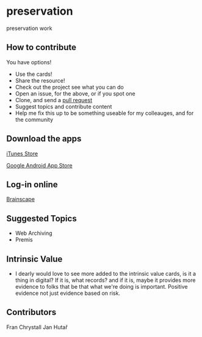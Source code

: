 # preservation
preservation work

## How to contribute

You have options!

* Use the cards! 
* Share the resource! 
* Check out the project see what you can do
* Open an issue, for the above, or if you spot one
* Clone, and send a [pull request](https://gist.github.com/ross-spencer/9c5c1f59212638c7c891d393087db6d1)
* Suggest topics and contribute content
* Help me fix this up to be something useable for my colleauges, and for the community

## Download the apps

[iTunes Store](https://itunes.apple.com/us/app/brainscape-smart-flashcards/id442415567?mt=8)

[Google Android App Store](https://play.google.com/store/apps/details?id=com.brainscape.mobile.portal&utm_source=global_co&utm_medium=prtnr&utm_content=Mar2515&utm_campaign=PartBadge&pcampaignid=MKT-Other-global-all-co-prtnr-py-PartBadge-Mar2515-1)

## Log-in online

[Brainscape](https://www.brainscape.com/)

## Suggested Topics

* Web Archiving
* Premis

## Intrinsic Value

* I dearly would love to see more added to the intrinsic value cards, is it a 
thing in digital? If it is, what records? and if it is, maybe it provides more 
evidence to folks that be that what we're doing is important. Positive evidence
not just evidence based on risk.  

## Contributors

Fran Chrystall
Jan Hutař
